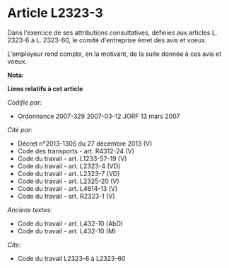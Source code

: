 # Article L2323-3

Dans l'exercice de ses attributions consultatives, définies aux articles L. 2323-6 à L. 2323-60, le comité d'entreprise émet
des avis et voeux.

L'employeur rend compte, en la motivant, de la suite donnée à ces avis et voeux.

**Nota:**



**Liens relatifs à cet article**

_Codifié par_:

  - Ordonnance 2007-329 2007-03-12 JORF 13 mars 2007

_Cité par_:

  - Décret n°2013-1305 du 27 décembre 2013 (V)
  - Code des transports - art. R4312-24 (V)
  - Code du travail - art. L1233-57-19 (V)
  - Code du travail - art. L2323-4 (VD)
  - Code du travail - art. L2323-7 (VD)
  - Code du travail - art. L2325-20 (V)
  - Code du travail - art. L4614-13 (V)
  - Code du travail - art. R2323-1 (V)

_Anciens textes_:

  - Code du travail - art. L432-10 (AbD)
  - Code du travail - art. L432-10 (M)

_Cite_:

  - Code du travail L2323-6 à L2323-60
